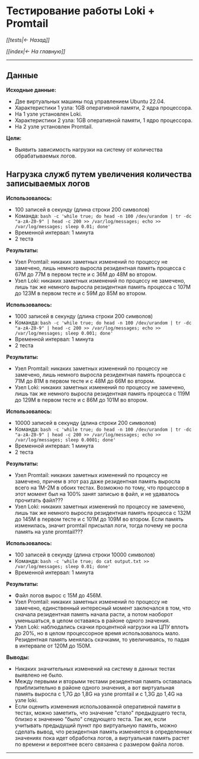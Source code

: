 # Тестирование работы Loki + Promtail

*[[tests|<- Назад]]*

*[[index|<- На главную]]*
***
## Данные

**Исходные данные:**

- Две виртуальных машины под управлением Ubuntu 22.04.
- Характеристики 1 узла: 1GB оперативной памяти, 2 ядра процессора.
- На 1 узле установлен Loki.
- Характеристики 2 узла: 1GB оперативной памяти, 1 ядро процессора.
- На 2 узле установлен Promtail.

**Цели:**

- Выявить зависимость нагрузки на систему от количества обрабатываемых логов.

## Нагрузка служб путем увеличения количества записываемых логов

**Использовалось:**

- 100 записей в секунду (длина строки 200 символов)
- Команда: `bash -c 'while true; do head -n 100 /dev/urandom | tr -dc "a-zA-Z0-9" | head -c 200 >> /var/log/messages; echo >> /var/log/messages; sleep 0.01; done'`
- Временной интервал: 1 минута
- 2 теста

**Результаты:**

- Узел Promtail: никаких заметных изменений по процессу не замечено, лишь немного выросла резидентная память процесса с 67M до 77M в первом тесте и с 36M до 48M во втором.
- Узел Loki: никаких заметных изменений по процессу не замечено, лишь так же немного выросла резидентная память процесса с 107M до 123M в первом тесте и с 59M до 85M во втором.

**Использовалось:**

- 1000 записей в секунду (длина строки 200 символов)
- Команда: `bash -c 'while true; do head -n 100 /dev/urandom | tr -dc "a-zA-Z0-9" | head -c 200 >> /var/log/messages; echo >> /var/log/messages; sleep 0.001; done'`
- Временной интервал: 1 минута
- 2 теста

**Результаты:**

- Узел Promtail: никаких заметных изменений по процессу не замечено, лишь немного выросла резидентная память процесса с 71M до 81M в первом тесте и с 48M до 66M во втором.
- Узел Loki: никаких заметных изменений по процессу не замечено, лишь так же немного выросла резидентная память процесса с 119M до 129M в первом тесте и с 86M до 101M во втором.

**Использовалось:**

- 10000 записей в секунду (длина строки 200 символов)
- Команда: `bash -c 'while true; do head -n 100 /dev/urandom | tr -dc "a-zA-Z0-9" | head -c 200 >> /var/log/messages; echo >> /var/log/messages; sleep 0.0001; done'`
- Временной интервал: 1 минута
- 2 теста

**Результаты:**

- Узел Promtail: никаких заметных изменений по процессу не замечено, причем в этот раз даже резидентная память выросла всего на 1M-2M в обоих тестах. Возможно по тому, что процессор в этот момент был на 100% занят записью в файл, и не удавалось прочитать файл???
- Узел Loki: никаких заметных изменений по процессу не замечено, лишь так же немного выросла резидентная память процесса с 132M до 145M в первом тесте и с 101M до 109M во втором. Если память изменилась, значит promtail присылал логи, тогда почему не росла память на узле promtail???

**Использовалось:**

- 100 записей в секунду (длина строки 10000 символов)
- Команда: `bash -c 'while true; do cat output.txt >> /var/log/messages; sleep 0.01; done'`
- Временной интервал: 1 минута

**Результаты:**

- Файл логов вырос с 15M до 456M.
- Узел Promtail: никаких заметных изменений по процессу не замечено, единственный интересный момент заключался в том, что сначала резидентная память начала расти, а потом наоборот уменьшаться, в целом оставаясь в районе одного значения.
- Узел Loki: наблюдались скачки процентной нагрузки на ЦПУ вплоть до 20%, но в целом процессорное время использовалось мало. Резидентная память менялась скачками, то увеличиваясь, то падая в интервале от 120M до 150M.

**Выводы:**

- Никаких значительных изменений на систему в данных тестах выявлено не было.
- Между первыми и вторыми тестами резидентная память оставалась приблизительно в районе одного значения, а вот виртуальная память выросла с 1,7G до 1,8G на узле promtail и с 1,3G до 1,4G на узле loki.
- Если оценить изменения использованной оперативной памяти в тестах, можно заметить, что значение "стало" предыдущего теста, близко к значению "было" следующего теста. Так же, если учитывать предыдущий пункт про виртуальную память, можно сделать вывод, что резидентная память изменяется в определенных значениях пока идет обработка логов, а виртуальная память растет по времени и вероятнее всего связанна с размером файла логов.

***